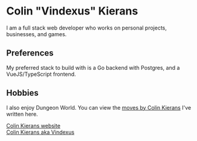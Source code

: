 # Colin "Vindexus" Kierans
I am a full stack web developer who works on personal projects, businesses, and games.

## Preferences
My preferred stack to build with is a Go backend with Postgres, and a VueJS/TypeScript frontend.

## Hobbies
I also enjoy Dungeon World. You can view the [moves by Colin Kierans](http://moves.vindexus.net/) I've written here.

[Colin Kierans website](https://colinkierans.com)  
[Colin Kierans aka Vindexus](https://vindexus.net)

